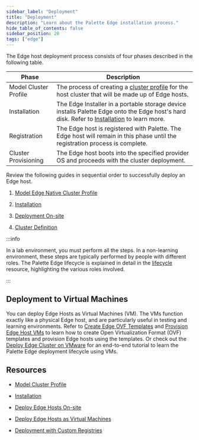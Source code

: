 ```yaml
---
sidebar_label: "Deployment"
title: "Deployment"
description: "Learn about the Palette Edge installation process."
hide_table_of_contents: false
sidebar_position: 20
tags: ["edge"]
---
```


The Edge host deployment process consists of four phases described in the following table.

| Phase                 | Description                                                                                                                                                                        |
| --------------------- | ---------------------------------------------------------------------------------------------------------------------------------------------------------------------------------- |
| Model Cluster Profile | The process of creating a [cluster profile](../../../profiles/cluster-profiles/cluster-profiles.md) for the host cluster that will be made up of Edge hosts.                       |
| Installation          | The Edge Installer in a portable storage device installs Palette Edge onto the Edge host's hard disk. Refer to [Installation](/clusters/edge/site-deployment/stage) to learn more. |
| Registration          | The Edge host is registered with Palette. The Edge host will remain in this phase until the registration process is complete.                                                      |
| Cluster Provisioning  | The Edge host boots into the specified provider OS and proceeds with the cluster deployment.                                                                                       |

Review the following guides in sequential order to successfully deploy an Edge host.

1. [Model Edge Native Cluster Profile](../site-deployment/model-profile.md)

2. [Installation](../site-deployment/stage.md)

3. [Deployment On-site](./site-installation/site-installation.md)

4. [Cluster Definition](./site-installation/cluster-deployment.md)

:::info

In a lab environment, you must perform all the steps. In a non-learning environment, these steps are typically performed
by people with different roles. The Palette Edge lifecycle is explained in detail in the
[lifecycle](../edge-native-lifecycle.md) resource, highlighting the various roles involved.

:::

## Deployment to Virtual Machines

You can deploy Edge Hosts as Virtual Machines (VM). The VMs function exactly like a physical Edge host, and are
particularly useful in testing and learning environments. Refer to
[Create Edge OVF Templates](./virtual-deployment/create-ovf-template.md) and
[Provision Edge Host VMs](./virtual-deployment/vm-edge-host.md) to learn how to create Open Virtualization Format (OVF)
templates and provision Edge hosts using the templates. Or check out the
[Deploy Edge Cluster on VMware](./virtual-deployment/deploy-cluster.md) for an end-to-end tutorial to learn the Palette
Edge deployment lifecycle using VMs.

## Resources

- [Model Cluster Profile](model-profile.md)

- [Installation](stage.md)

- [Deploy Edge Hosts On-site](site-installation/site-installation.md)

- [Deploy Edge Hosts as Virtual Machines](./virtual-deployment/virtual-deployment.md)

- [Deployment with Custom Registries](./deploy-custom-registries/deploy-custom-registries.md)

